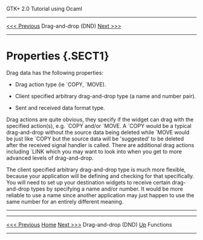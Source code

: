   GTK+ 2.0 Tutorial using Ocaml
  ------------------------------- --------------------- ---------------------------
  [\<\<\< Previous](c2013.html)   Drag-and-drop (DND)   [Next \>\>\>](x2047.html)

* * * * *

Properties {.SECT1}
==========

Drag data has the following properties:

-   Drag action type (ie \`COPY, \`MOVE).

-   Client specified arbitrary drag-and-drop type (a name and number
    pair).

-   Sent and received data format type.

Drag actions are quite obvious, they specify if the widget can drag with
the specified action(s), e.g. \`COPY and/or \`MOVE. A \`COPY would be a
typical drag-and-drop without the source data being deleted while \`MOVE
would be just like \`COPY but the source data will be 'suggested' to be
deleted after the received signal handler is called. There are
additional drag actions including \`LINK which you may want to look into
when you get to more advanced levels of drag-and-drop.

The client specified arbitrary drag-and-drop type is much more flexible,
because your application will be defining and checking for that
specifically. You will need to set up your destination widgets to
receive certain drag-and-drop types by specifying a name and/or number.
It would be more reliable to use a name since another application may
just happen to use the same number for an entirely different meaning.

* * * * *

  ------------------------------- -------------------- ---------------------------
  [\<\<\< Previous](c2013.html)   [Home](book1.html)   [Next \>\>\>](x2047.html)
  Drag-and-drop (DND)             [Up](c2013.html)     Functions
  ------------------------------- -------------------- ---------------------------


